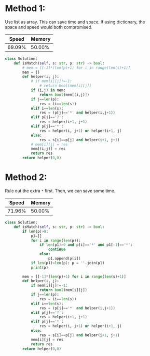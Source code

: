 # Method 1:
Use list as array. This can save time and space. If using dictionary, the space and speed would both compromised.

|Speed|Memory|
|-|-|
|69.09%|50.00%|


```python {.line-numbers}
class Solution:
    def isMatch(self, s: str, p: str) -> bool:
        # mem = [[-1]*(len(p)+1) for i in range(len(s)+1)]
        mem = {}
        def helper(i, j):
            # if mem[i][j]!=-1:
                # return bool(mem[i][j])
            if (i,j) in mem:
                return bool(mem[(i,j)])
            if j==len(p):
                res = (i==len(s))
            elif i==len(s):
                res = (p[j]=='*' and helper(i,j+1))
            elif p[j]=='?':
                res = helper(i+1, j+1)
            elif p[j]=='*':
                res = helper(i, j+1) or helper(i+1, j)
            else:
                res = s[i]==p[j] and helper(i+1, j+1)
            # mem[i][j] = res
            mem[(i,j)] = res
            return res
        return helper(0,0)
```

# Method 2:
Rule out the extra `*` first. Then, we can save some time.

|Speed|Memory|
|-|-|
|71.96%|50.00%|

```python {.line-numbers}
class Solution:
    def isMatch(self, s: str, p: str) -> bool:
        if len(p)>0:
            p1=[]
            for i in range(len(p)):
                if len(p1)>0 and p[i]=='*' and p1[-1]=='*':
                    continue
                else:
                    p1.append(p[i])
            if len(p1)<len(p): p = ''.join(p1)
            print(p)
                
        mem = [[-1]*(len(p)+1) for i in range(len(s)+1)]
        def helper(i, j):
            if mem[i][j]!=-1:
                return bool(mem[i][j])
            if j==len(p):
                res = (i==len(s))
            elif i==len(s):
                res = (p[j]=='*' and helper(i,j+1))
            elif p[j]=='?':
                res = helper(i+1, j+1)
            elif p[j]=='*':
                res = helper(i, j+1) or helper(i+1, j)
            else:
                res = s[i]==p[j] and helper(i+1, j+1)
            mem[i][j] = res
            return res
        return helper(0,0)
```